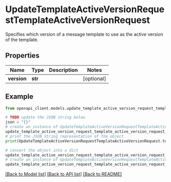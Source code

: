 # UpdateTemplateActiveVersionRequestTemplateActiveVersionRequest

Specifies which version of a message template to use as the active version of the template.

## Properties

Name | Type | Description | Notes
------------ | ------------- | ------------- | -------------
**version** | **str** |  | [optional] 

## Example

```python
from openapi_client.models.update_template_active_version_request_template_active_version_request import UpdateTemplateActiveVersionRequestTemplateActiveVersionRequest

# TODO update the JSON string below
json = "{}"
# create an instance of UpdateTemplateActiveVersionRequestTemplateActiveVersionRequest from a JSON string
update_template_active_version_request_template_active_version_request_instance = UpdateTemplateActiveVersionRequestTemplateActiveVersionRequest.from_json(json)
# print the JSON string representation of the object
print(UpdateTemplateActiveVersionRequestTemplateActiveVersionRequest.to_json())

# convert the object into a dict
update_template_active_version_request_template_active_version_request_dict = update_template_active_version_request_template_active_version_request_instance.to_dict()
# create an instance of UpdateTemplateActiveVersionRequestTemplateActiveVersionRequest from a dict
update_template_active_version_request_template_active_version_request_from_dict = UpdateTemplateActiveVersionRequestTemplateActiveVersionRequest.from_dict(update_template_active_version_request_template_active_version_request_dict)
```
[[Back to Model list]](../README.md#documentation-for-models) [[Back to API list]](../README.md#documentation-for-api-endpoints) [[Back to README]](../README.md)


